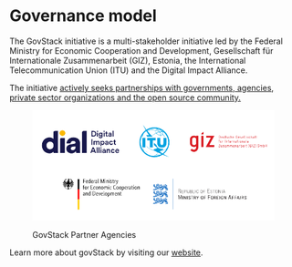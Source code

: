 # Governance model

The GovStack initiative is a multi-stakeholder initiative led by the Federal Ministry for Economic Cooperation and Development, Gesellschaft für Internationale Zusammenarbeit (GIZ), Estonia, the International Telecommunication Union (ITU) and the Digital Impact Alliance.&#x20;

The initiative [actively seeks partnerships with governments, agencies, private sector organizations and the open source community.](https://www.govstack.global/join-the-community/)

<figure><img src="../.gitbook/assets/Screenshot_2022-09-06_162507-removebg-preview.png" alt=""><figcaption><p>GovStack Partner Agencies</p></figcaption></figure>

Learn more about govStack by visiting our [website](https://www.govstack.global/).
